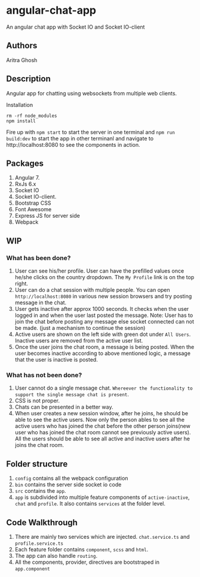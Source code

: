 # angular-chat-app
An angular chat app with Socket IO and Socket IO-client

## Authors
Aritra Ghosh

## Description
Angular app for chatting using websockets from multiple web clients.

Installation

```
rm -rf node_modules
npm install

```

Fire up with `npm start` to start the server in one terminal and `npm run build:dev` to start the app in other terminanl and navigate to http://localhost:8080 to see the components in action.

## Packages

1. Angular 7.
2. RxJs 6.x
3. Socket IO
4. Socket IO-client.
5. Bootstrap CSS
6. Font Awesome
7. Express JS for server side
8. Webpack

## WIP

### What has been done?

1. User can see his/her profile. User can have the prefilled values once he/she clicks on the country dropdown. The `My Profile` link is on the top right.
2. User can do a chat session with multiple people. You can open `http://localhost:8080` in various new session browsers and try posting message in the chat.
3. User gets inactive after approx 1000 seconds. It checks when the user logged in and when the user last posted the message. Note: User has to join the chat before posting any message else socket connected can not be made. (just a mechanism to continue the session)
4. Active users are shown on the left side with green dot under `All Users`. Inactive users are removed from the active user list.
5. Once the user joins the chat room, a message is being posted. When the user becomes inactive according to above mentioned logic, a message that the user is inactive is posted.

### What has not been done?

1. User cannot do a single message chat. `Whereever the functionality to support the single message chat is present`.
2. CSS is not proper.
3. Chats can be presented in a better way.
4. When user creates a new session window, after he joins, he should be able to see the active users. Now only the person ables to see all the active users who has joined the chat before the other person joins(new user who has joined the chat room cannot see previously active users). All the users should be able to see all active and inactive users after he joins the chat room.

## Folder structure

1. `config` contains all the webpack configuration
2. `bin` contains the server side socket io code
3. `src` contains the `app`.
4. `app` is subdivided into multiple feature components of `active-inactive`, `chat` and `profile`. It also contains `services` at the folder level.

## Code Walkthrough

1. There are mainly two services which are injected. `chat.service.ts` and `profile.service.ts`
2. Each feature folder contains `component`, `scss` and `html`.
3. The app can also handle `routing`.
4. All the components, provider, directives are bootstraped in `app.component`
